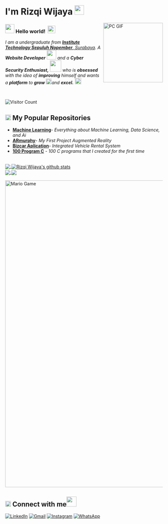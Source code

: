 # I'm Rizqi Wijaya <img src="https://github.com/rizwijaya/rizwijaya/blob/main/Assets/Mario_Hello_Big.gif" width="30px">

<img align="right" alt="PC GIF" src="https://github.com/rizwijaya/rizwijaya/blob/main/Assets/PC.gif" width="190" />

### <img src="https://github.com/rizwijaya/rizwijaya/blob/main/Assets/Hi.gif" width="29px"> **Hello world!** &nbsp;<img src="https://github.com/rizwijaya/rizwijaya/blob/main/Assets/Earth.gif" width="24px">

<p>
  <em>
    I am a undergraduate from <a href="https://www.its.ac.id/"> <b>Institute Technology Sepuluh Nopember</b>, Surabaya</a>.  
    A <b>Website Developer</b> <img src="https://github.com/rizwijaya/rizwijaya/blob/main/Assets/Designer.gif" width="30px"> and a <b>Cyber Security Enthusiast,</b>&nbsp;<img src="https://github.com/rizwijaya/rizwijaya/blob/main/Assets/Developer.gif" width="36px">  who is <b>obsessed</b>
    with the idea of <b>improving</b> himself and wants a <b>platform</b> to 
    <b>grow</b> <img src="https://github.com/rizwijaya/rizwijaya/blob/main/Assets/Rocket.gif" width="18px">and 
    <b>excel.</b> <img src="https://github.com/rizwijaya/rizwijaya/blob/main/Assets/Medal.gif" width="20px">
  </em>  
</p>

<br>

![Visitor Count](https://profile-counter.glitch.me/{rizwijaya}/count.svg)

## <img src="https://github.com/rizwijaya/rizwijaya/blob/main/Assets/Medal.gif" height="18px"> My Popular Repositories

- [**Machine Learning**](https://github.com/rizwijaya/machine-learning)- *Everything about Machine Learning, Data Science, and Ai*
- [**ARmurphy**](https://github.com/rizwijaya/ARmurphy)- *My First Project Augmented Reality*
- [**Bizcar Aplication**](https://github.com/rizwijaya/web-biz)- *Integrated Vehicle Rental System*
- [**100 Program C**](https://github.com/rizwijaya/program-c) - *100 C programs that I created for the first time*
<!-- - [**Exacta Application**](https://github.com/rizwijaya/web-biz)- *QR Code-Based Ticket and Attendance Management System* -->

<br>

<a href="https://github.com/rizwijaya">
  <img align="center" src="https://github-readme-stats.vercel.app/api/top-langs/?username=rizwijaya&theme=dark&hide_langs_below=1" />
</a>

<a href="https://github.com/rizwijaya">
 <img align="center" src="https://github-readme-stats.vercel.app/api?username=rizwijaya&show_icons=true&theme=dark&line_height=27" alt="Rizqi Wijaya's github stats"/>
</a>

<br>

<a href="https://github.com/rizwijaya/ARmurphy">
 <img align="center" src="https://github-readme-stats.vercel.app/api/pin/?username=rizwijaya&repo=ARmurphy&theme=dark" />
</a>

<a href="https://github.com/rizwijaya/web-biz">
  <img align="center" src="https://github-readme-stats.vercel.app/api/pin/?username=rizwijaya&repo=web-biz&theme=dark" />
</a>

<br>

<br>

<img src="https://github.com/rizwijaya/rizwijaya/blob/main/Assets/Mario_Gameplay.gif" alt="Mario Game" width="980">

<br>

## <img src="https://github.com/rizwijaya/rizwijaya/blob/main/Assets/hmm.gif" height="18px"> Connect with me<img src="https://github.com/rizwijaya/rizwijaya/blob/main/Assets/Handshake.gif" height="32px"> 

<p>
    <a href="https://www.linkedin.com/in/muhammad-rizqi-wijaya" target="_blank"><img alt="LinkedIn" src="https://img.shields.io/badge/linkedin-%230077B5.svg?&style=for-the-badge&logo=linkedin&logoColor=white" /></a> 
    <a href="mailto:rizwijaya241@gmail.com" target="_blank"><img alt="Gmail" src="https://img.shields.io/badge/gmail-D14836?&style=for-the-badge&logo=gmail&logoColor=white" /></a>  
    <a href="https://www.instagram.com/rizwijaya21" target="_blank"><img alt="Instagram" src="https://img.shields.io/badge/instagram-%23E4405F.svg?&style=for-the-badge&logo=instagram&logoColor=white" /></a>  
   <a href="http://wa.me/" target="_blank"><img alt="WhatsApp" src="https://img.shields.io/badge/WHATSAPP-25D366?&style=for-the-badge&logo=whatsapp&logoColor=white" /></a>
</p>
